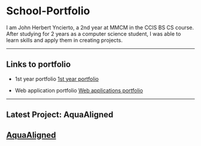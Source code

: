 # School-Portfolio

I am John Herbert Yncierto, a 2nd year at MMCM in the CCIS BS CS course. After studying for 2 years as a computer science student, I was
able to learn skills and apply them in creating projects.

---
## Links to portfolio

- 1st year portfolio
[1st year portfolio](https://johnyncierto.my.canva.site/)

- Web application portfolio
[Web applications portfolio](https://johnyncierto.github.io)


---
## Latest Project: AquaAligned
[AquaAligned](https://github.com/LegionRevenant/Aqua-Aligned.git)
---


